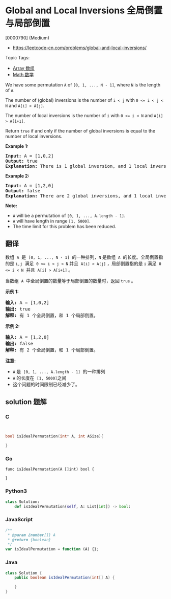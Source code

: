 # Global and Local Inversions 全局倒置与局部倒置

[0000790] (Medium)

- https://leetcode-cn.com/problems/global-and-local-inversions/

Topic Tags:

- [Array 数组](https://leetcode-cn.com/tag/array/)
- [Math 数学](https://leetcode-cn.com/tag/math/)

We have some permutation `A` of `[0, 1, ..., N - 1]`, where `N` is the length of `A`.

The number of (global) inversions is the number of `i < j` with `0 <= i < j < N` and `A[i] > A[j]`.

The number of local inversions is the number of `i` with `0 <= i < N` and `A[i] > A[i+1]`.

Return `true` if and only if the number of global inversions is equal to the number of local inversions.

**Example 1:**

<pre><strong>Input:</strong> A = [1,0,2]
<strong>Output:</strong> true
<strong>Explanation:</strong> There is 1 global inversion, and 1 local inversion.
</pre>

**Example 2:**

<pre><strong>Input:</strong> A = [1,2,0]
<strong>Output:</strong> false
<strong>Explanation:</strong> There are 2 global inversions, and 1 local inversion.
</pre>

**Note:**

- `A` will be a permutation of `[0, 1, ..., A.length - 1]`.
- `A` will have length in range `[1, 5000]`.
- The time limit for this problem has been reduced.

## 翻译

数组  `A`  是  `[0, 1, ..., N - 1]`  的一种排列，`N` 是数组  `A`  的长度。全局倒置指的是 `i,j`  满足  `0 <= i < j < N` 并且  `A[i] > A[j]` ，局部倒置指的是 `i` 满足  `0 <= i < N`  并且  `A[i] > A[i+1]` 。

当数组  `A`  中全局倒置的数量等于局部倒置的数量时，返回 `true` 。

**示例 1:**

<pre><strong>输入:</strong> A = [1,0,2]
<strong>输出:</strong> true
<strong>解释:</strong> 有 1 个全局倒置，和 1 个局部倒置。
</pre>

**示例 2:**

<pre><strong>输入:</strong> A = [1,2,0]
<strong>输出:</strong> false
<strong>解释:</strong> 有 2 个全局倒置，和 1 个局部倒置。
</pre>

**注意:**

- `A` 是  `[0, 1, ..., A.length - 1]`  的一种排列
- `A` 的长度在  `[1, 5000]`之间
- 这个问题的时间限制已经减少了。

## solution 题解

### C

```c


bool isIdealPermutation(int* A, int ASize){

}


```

### Go

```golang
func isIdealPermutation(A []int) bool {

}
```

### Python3

```python
class Solution:
    def isIdealPermutation(self, A: List[int]) -> bool:

```

### JavaScript

```javascript
/**
 * @param {number[]} A
 * @return {boolean}
 */
var isIdealPermutation = function (A) {};
```

### Java

```java
class Solution {
    public boolean isIdealPermutation(int[] A) {

    }
}
```

